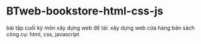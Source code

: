 # BTweb-bookstore-html-css-js
bài tập cuối kỳ môn xây dựng web
đề tài: xây dựng web cửa hàng bán sách
công cụ: html, css, javascript
